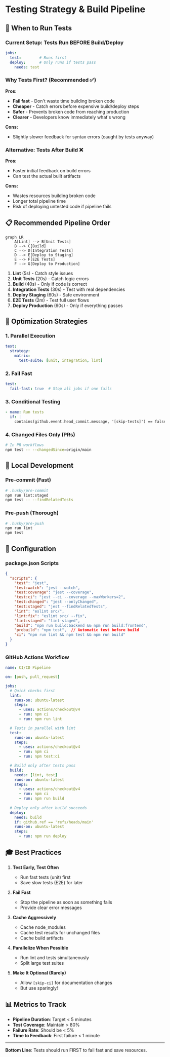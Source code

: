 # Testing Strategy & Build Pipeline

## 🎯 When to Run Tests

### Current Setup: Tests Run BEFORE Build/Deploy
```yaml
jobs:
  test:        # Runs first
  deploy:      # Only runs if tests pass
    needs: test
```

### Why Tests First? (Recommended ✅)

**Pros:**
- **Fail fast** - Don't waste time building broken code
- **Cheaper** - Catch errors before expensive build/deploy steps
- **Safer** - Prevents broken code from reaching production
- **Clearer** - Developers know immediately what's wrong

**Cons:**
- Slightly slower feedback for syntax errors (caught by tests anyway)

### Alternative: Tests After Build ❌

**Pros:**
- Faster initial feedback on build errors
- Can test the actual built artifacts

**Cons:**
- Wastes resources building broken code
- Longer total pipeline time
- Risk of deploying untested code if pipeline fails

## 📋 Recommended Pipeline Order

```mermaid
graph LR
    A[Lint] --> B[Unit Tests]
    B --> C[Build]
    C --> D[Integration Tests]
    D --> E[Deploy to Staging]
    E --> F[E2E Tests]
    F --> G[Deploy to Production]
```

1. **Lint** (5s) - Catch style issues
2. **Unit Tests** (20s) - Catch logic errors
3. **Build** (40s) - Only if code is correct
4. **Integration Tests** (30s) - Test with real dependencies
5. **Deploy Staging** (60s) - Safe environment
6. **E2E Tests** (2m) - Test full user flows
7. **Deploy Production** (60s) - Only if everything passes

## 🚀 Optimization Strategies

### 1. Parallel Execution
```yaml
test:
  strategy:
    matrix:
      test-suite: [unit, integration, lint]
```

### 2. Fail Fast
```yaml
test:
  fail-fast: true  # Stop all jobs if one fails
```

### 3. Conditional Testing
```yaml
- name: Run tests
  if: |
    contains(github.event.head_commit.message, '[skip-tests]') == false
```

### 4. Changed Files Only (PRs)
```bash
# In PR workflows
npm test -- --changedSince=origin/main
```

## 📝 Local Development

### Pre-commit (Fast)
```bash
# .husky/pre-commit
npm run lint:staged
npm test -- --findRelatedTests
```

### Pre-push (Thorough)
```bash
# .husky/pre-push
npm run lint
npm test
```

## 🔧 Configuration

### package.json Scripts
```json
{
  "scripts": {
    "test": "jest",
    "test:watch": "jest --watch",
    "test:coverage": "jest --coverage",
    "test:ci": "jest --ci --coverage --maxWorkers=2",
    "test:changed": "jest --onlyChanged",
    "test:staged": "jest --findRelatedTests",
    "lint": "eslint src/",
    "lint:fix": "eslint src/ --fix",
    "lint:staged": "lint-staged",
    "build": "npm run build:backend && npm run build:frontend",
    "prebuild": "npm test",  // Automatic test before build
    "ci": "npm run lint && npm test && npm run build"
  }
}
```

### GitHub Actions Workflow
```yaml
name: CI/CD Pipeline

on: [push, pull_request]

jobs:
  # Quick checks first
  lint:
    runs-on: ubuntu-latest
    steps:
      - uses: actions/checkout@v4
      - run: npm ci
      - run: npm run lint

  # Tests in parallel with lint
  test:
    runs-on: ubuntu-latest
    steps:
      - uses: actions/checkout@v4
      - run: npm ci
      - run: npm test:ci

  # Build only after tests pass
  build:
    needs: [lint, test]
    runs-on: ubuntu-latest
    steps:
      - uses: actions/checkout@v4
      - run: npm ci
      - run: npm run build
      
  # Deploy only after build succeeds
  deploy:
    needs: build
    if: github.ref == 'refs/heads/main'
    runs-on: ubuntu-latest
    steps:
      - run: npm run deploy
```

## 🎓 Best Practices

1. **Test Early, Test Often**
   - Run fast tests (unit) first
   - Save slow tests (E2E) for later

2. **Fail Fast**
   - Stop the pipeline as soon as something fails
   - Provide clear error messages

3. **Cache Aggressively**
   - Cache node_modules
   - Cache test results for unchanged files
   - Cache build artifacts

4. **Parallelize When Possible**
   - Run lint and tests simultaneously
   - Split large test suites

5. **Make It Optional (Rarely)**
   - Allow `[skip-ci]` for documentation changes
   - But use sparingly!

## 📊 Metrics to Track

- **Pipeline Duration**: Target < 5 minutes
- **Test Coverage**: Maintain > 80%
- **Failure Rate**: Should be < 5%
- **Time to Feedback**: First failure < 1 minute

---

**Bottom Line**: Tests should run FIRST to fail fast and save resources.